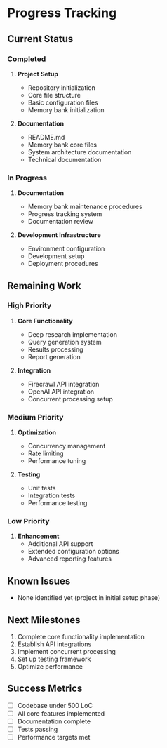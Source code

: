 # Progress Tracking

## Current Status

### Completed
1. **Project Setup**
   - Repository initialization
   - Core file structure
   - Basic configuration files
   - Memory bank initialization

2. **Documentation**
   - README.md
   - Memory bank core files
   - System architecture documentation
   - Technical documentation

### In Progress
1. **Documentation**
   - Memory bank maintenance procedures
   - Progress tracking system
   - Documentation review

2. **Development Infrastructure**
   - Environment configuration
   - Development setup
   - Deployment procedures

## Remaining Work

### High Priority
1. **Core Functionality**
   - Deep research implementation
   - Query generation system
   - Results processing
   - Report generation

2. **Integration**
   - Firecrawl API integration
   - OpenAI API integration
   - Concurrent processing setup

### Medium Priority
1. **Optimization**
   - Concurrency management
   - Rate limiting
   - Performance tuning

2. **Testing**
   - Unit tests
   - Integration tests
   - Performance testing

### Low Priority
1. **Enhancement**
   - Additional API support
   - Extended configuration options
   - Advanced reporting features

## Known Issues
- None identified yet (project in initial setup phase)

## Next Milestones
1. Complete core functionality implementation
2. Establish API integrations
3. Implement concurrent processing
4. Set up testing framework
5. Optimize performance

## Success Metrics
- [ ] Codebase under 500 LoC
- [ ] All core features implemented
- [ ] Documentation complete
- [ ] Tests passing
- [ ] Performance targets met
